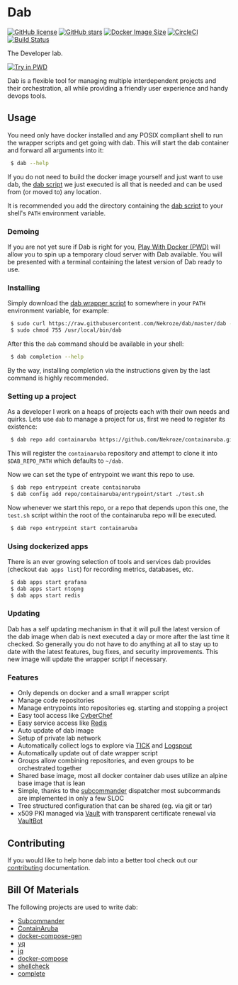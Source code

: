 # Dab

[![GitHub license](https://img.shields.io/github/license/Nekroze/dab.svg)](https://github.com/Nekroze/dab/blob/master/LICENSE) [![GitHub stars](https://img.shields.io/github/stars/Nekroze/dab.svg)](https://github.com/Nekroze/dab/stargazers) [![Docker Image Size](https://images.microbadger.com/badges/image/nekroze/dab.svg)](https://microbadger.com/images/nekroze/dab "Get your own image badge on microbadger.com") [![CircleCI](https://circleci.com/gh/Nekroze/dab.svg?style=svg)](https://circleci.com/gh/Nekroze/dab) [![Build Status](https://travis-ci.org/Nekroze/dab.svg?branch=master)](https://travis-ci.org/Nekroze/dab)

The Developer lab.

[![Try in PWD](https://raw.githubusercontent.com/play-with-docker/stacks/master/assets/images/button.png)][15]

Dab is a flexible tool for managing multiple interdependent projects and their orchestration, all while providing a friendly user experience and handy devops tools.

## Usage

You need only have docker installed and any POSIX compliant shell to run the wrapper scripts and get going with dab. This will start the dab container and forward all arguments into it:

```bash
 $ dab --help
```

If you do not need to build the docker image yourself and just want to use dab, the [dab script][1] we just executed is all that is needed and can be used from (or moved to) any location.

It is recommended you add the directory containing the [dab script][1] to your shell's `PATH` environment variable.

### Demoing

If you are not yet sure if Dab is right for you, [Play With Docker (PWD)][15] will allow you to spin up a temporary cloud server with Dab available. You will be presented with a terminal containing the latest version of Dab ready to use.

### Installing

Simply download the [dab wrapper script][1] to somewhere in your `PATH` environment variable, for example:

```bash
 $ sudo curl https://raw.githubusercontent.com/Nekroze/dab/master/dab -o /usr/local/bin/dab
 $ sudo chmod 755 /usr/local/bin/dab
```

After this the `dab` command should be available in your shell:

```bash
 $ dab completion --help
```

By the way, installing completion via the instructions given by the last command is highly recommended.

### Setting up a project

As a developer I work on a heaps of projects each with their own needs and quirks. Lets use `dab` to manage a project for us, first we need to register its existence:

```bash
 $ dab repo add containaruba https://github.com/Nekroze/containaruba.git
```

This will register the `containaruba` repository and attempt to clone it into `$DAB_REPO_PATH` which defaults to `~/dab`.

Now we can set the type of entrypoint we want this repo to use.

```bash
 $ dab repo entrypoint create containaruba
 $ dab config add repo/containaruba/entrypoint/start ./test.sh
```

Now whenever we start this repo, or a repo that depends upon this one, the `test.sh` script within the root of the containaruba repo will be executed.

```bash
 $ dab repo entrypoint start containaruba
```

### Using dockerized apps

There is an ever growing selection of tools and services dab provides (checkout `dab apps list`) for recording metrics, databases, etc.

```bash
 $ dab apps start grafana
 $ dab apps start ntopng
 $ dab apps start redis
```

### Updating

Dab has a self updating mechanism in that it will pull the latest version of the dab image when dab is next executed a day or more after the last time it checked. So generally you do not have to do anything at all to stay up to date with the latest features, bug fixes, and security improvements. This new image will update the wrapper script if necessary.

### Features

- Only depends on docker and a small wrapper script
- Manage code repositories
- Manage entrypoints into repositories eg. starting and stopping a project
- Easy tool access like [CyberChef](https://gchq.github.io/CyberChef/)
- Easy service access like [Redis](https://redis.io/)
- Auto update of dab image
- Setup of private lab network
- Automatically collect logs to explore via [TICK][3] and [Logspout][4]
- Automatically update out of date wrapper script
- Groups allow combining repositories, and even groups to be orchestrated together
- Shared base image, most all docker container dab uses utilize an alpine base image that is lean
- Simple, thanks to the [subcommander][7] dispatcher most subcommands are implemented in only a few SLOC
- Tree structured configuration that can be shared (eg. via git or tar)
- x509 PKI managed via [Vault][5] with transparent certificate renewal via [VaultBot][6]

## Contributing

If you would like to help hone dab into a better tool check out our [contributing][2] documentation.

## Bill Of Materials

The following projects are used to write dab:

- [Subcommander][7]
- [ContainAruba][8]
- [docker-compose-gen][9]
- [yq][10]
- [jq][11]
- [docker-compose][12]
- [shellcheck][13]
- [complete][14]

[1]: https://github.com/Nekroze/dab/raw/master/dab
[2]: https://github.com/Nekroze/dab/blob/master/CONTRIBUTING.md
[3]: https://www.influxdata.com/time-series-platform/
[4]: https://github.com/gliderlabs/logspout
[5]: https://www.vaultproject.io/
[6]: https://gitlab.com/msvechla/vaultbot
[7]: https://github.com/Nekroze/subcommander
[8]: https://github.com/Nekroze/containaruba
[9]: https://github.com/Nekroze/docker-compose-gen
[10]: https://github.com/kislyuk/yq
[11]: https://stedolan.github.io/jq/
[12]: https://github.com/docker/compose
[13]: https://github.com/koalaman/shellcheck
[14]: https://github.com/posener/complete
[15]: http://play-with-docker.com/?stack=https://raw.githubusercontent.com/Nekroze/dab/master/tests/pwd.yml
